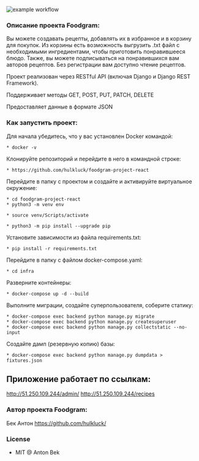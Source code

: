![example workflow](https://github.com/hulkluck/foodgram-project-react/actions/workflows/main.yml/badge.svg)

### Описание проекта Foodgram:

Вы можете создавать рецепты, добавлять их в избранное и в корзину для покупок. Из корзины есть возможность выгрузить .txt файл
с необходимыми ингредиентами, чтобы приготовить понравившееся блюдо.
Также, вы можете подписываться на понравившихся вам авторов рецептов.
Без регистрации вам доступно чтение рецептов.

Проект реализован через RESTful API (включая Django и Django REST Framework).

Поддерживает методы GET, POST, PUT, PATCH, DELETE

Предоставляет данные в формате JSON

### Как запустить проект:

Для начала убедитесь, что у вас установлен Docker командой:

```
* docker -v
```

Клонируйте репозиторий и перейдите в него в командной строке:

```
* https://github.com/hulkluck/foodgram-project-react

```

Перейдите в папку с проектом и создайте и активируйте виртуальное окружение:

```
* cd foodgram-project-react
* python3 -m venv env
```

```
* source venv/Scripts/activate
```

```
* python3 -m pip install --upgrade pip
```

Установите зависимости из файла requirements.txt:

```
* pip install -r requirements.txt
```

Перейдите в папку с файлом docker-compose.yaml:

```
* cd infra
```

Разверните контейнеры:

```
* docker-compose up -d --build
```

Выполните миграции, создайте суперпользователя, соберите статику:

```
* docker-compose exec backend python manage.py migrate
* docker-compose exec backend python manage.py createsuperuser
* docker-compose exec backend python manage.py collectstatic --no-input
```


Создайте дамп (резервную копию) базы:

```
* docker-compose exec backend python manage.py dumpdata > fixtures.json
```

## Приложение работает по ссылкам:
http://51.250.109.244/admin/
http://51.250.109.244/recipes


### Автор проекта Foodgram:
Бек Антон
https://github.com/hulkluck/


### License
* MIT @ Anton Bek
